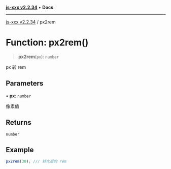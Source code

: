 [**js-xxx v2.2.34**](../README.md) • **Docs**

***

[js-xxx v2.2.34](../README.md) / px2rem

# Function: px2rem()

> **px2rem**(`px`): `number`

px 转 rem

## Parameters

• **px**: `number`

像素值

## Returns

`number`

## Example

```ts
px2rem(30); /// 转化后的 rem
```
